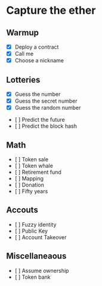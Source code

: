 # Capture the ether

## Warmup
- [x] Deploy a contract
- [x] Call me
- [x] Choose a nickname

## Lotteries
- [x] Guess the number
- [x] Guess the secret number
- [x] Guess the random number
- [ ] Predict the future
- [ ] Predict the block hash

## Math
- [ ] Token sale
- [ ] Token whale
- [ ] Retirement fund
- [ ] Mapping
- [ ] Donation
- [ ] Fifty years

## Accouts
- [ ] Fuzzy identity
- [ ] Public Key
- [ ] Account Takeover

## Miscellaneaous
- [ ] Assume ownership
- [ ] Token bank
